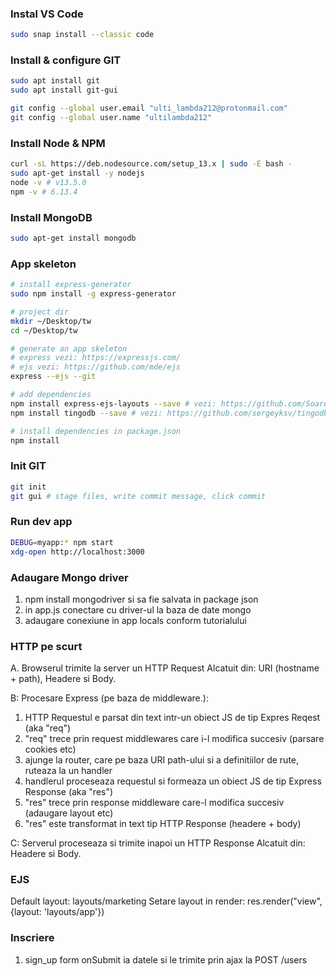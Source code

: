 ### Instal VS Code

```bash
sudo snap install --classic code
```

### Install & configure GIT

```bash
sudo apt install git
sudo apt install git-gui

git config --global user.email "ulti_lambda212@protonmail.com"
git config --global user.name "ultilambda212"
```

### Install Node & NPM

```bash
curl -sL https://deb.nodesource.com/setup_13.x | sudo -E bash -
sudo apt-get install -y nodejs
node -v # v13.5.0
npm -v # 6.13.4
```

### Install MongoDB

```bash
sudo apt-get install mongodb
```

### App skeleton

```bash
# install express-generator
sudo npm install -g express-generator

# project dir
mkdir ~/Desktop/tw
cd ~/Desktop/tw

# generate an app skeleton
# express vezi: https://expressjs.com/
# ejs vezi: https://github.com/mde/ejs
express --ejs --git 

# add dependencies
npm install express-ejs-layouts --save # vezi: https://github.com/Soarez/express-ejs-layouts
npm install tingodb --save # vezi: https://github.com/sergeyksv/tingodb

# install dependencies in package.json
npm install
```

### Init GIT

```bash
git init
git gui # stage files, write commit message, click commit
```

### Run dev app

```bash
DEBUG=myapp:* npm start
xdg-open http://localhost:3000
```
### Adaugare Mongo driver

1. npm install mongodriver si sa fie salvata in package json
2. in app.js conectare cu driver-ul la baza de date mongo
3. adaugare conexiune in app locals conform tutorialului

### HTTP pe scurt

A. Browserul trimite la server un HTTP Request
   Alcatuit din: URI (hostname + path), Headere si Body.

B: Procesare Express (pe baza de middleware.):
1. HTTP Requestul e parsat din text intr-un obiect JS de tip Expres Reqest (aka "req")
2. "req" trece prin request middlewares care i-l modifica succesiv (parsare cookies etc)
3. ajunge la router, care pe baza URI path-ului si a definitiilor de rute, ruteaza la un handler
4. handlerul proceseaza requestul si formeaza un obiect JS de tip Express Response (aka "res")
5. "res" trece prin response middleware care-l modifica succesiv (adaugare layout etc)
6. "res" este transformat in text tip HTTP Response (headere + body)

C: Serverul proceseaza si trimite inapoi un HTTP Response
   Alcatuit din: Headere si Body.

### EJS

Default layout: layouts/marketing
Setare layout in render: res.render("view", {layout: 'layouts/app'})

### Inscriere

1. sign_up form onSubmit ia datele si le trimite prin ajax la POST /users

















